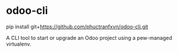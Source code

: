 # odoo-cli

pip install git+https://github.com/phuctranfxvn/odoo-cli.git

A CLI tool to start or upgrade an Odoo project using a pew-managed virtualenv.
